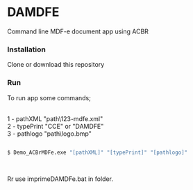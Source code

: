 # DAMDFE

Command line MDF-e document app using ACBR

### Installation
Clone or download this repository

### Run 
To run app some commands; <br /><br />

1 - pathXML "path\123-mdfe.xml"<br />
2 - typePrint "CCE" or "DAMDFE"<br />
3 - pathlogo "path\logo.bmp"<br />


```sh

$ Demo_ACBrMDFe.exe "[pathXML]" "[typePrint]" "[pathlogo]"
```
<br />

Rr use imprimeDAMDFe.bat in folder.<br />



